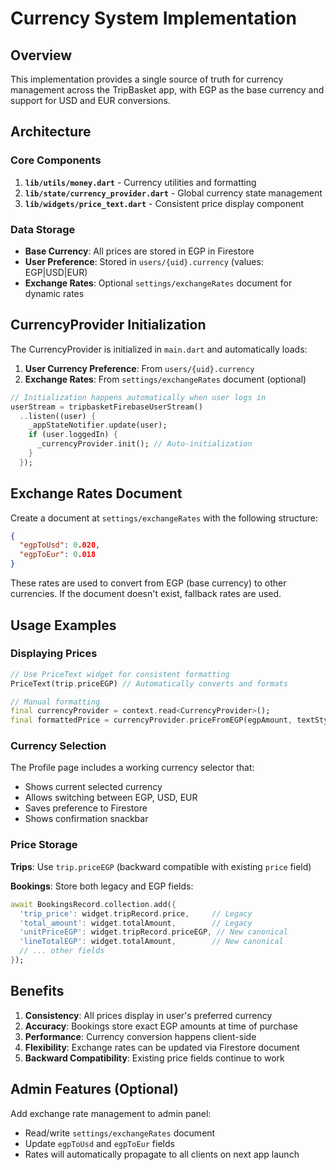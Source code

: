 # Currency System Implementation

## Overview

This implementation provides a single source of truth for currency management across the TripBasket app, with EGP as the base currency and support for USD and EUR conversions.

## Architecture

### Core Components

1. **`lib/utils/money.dart`** - Currency utilities and formatting
2. **`lib/state/currency_provider.dart`** - Global currency state management
3. **`lib/widgets/price_text.dart`** - Consistent price display component

### Data Storage

- **Base Currency**: All prices are stored in EGP in Firestore
- **User Preference**: Stored in `users/{uid}.currency` (values: EGP|USD|EUR)
- **Exchange Rates**: Optional `settings/exchangeRates` document for dynamic rates

## CurrencyProvider Initialization

The CurrencyProvider is initialized in `main.dart` and automatically loads:

1. **User Currency Preference**: From `users/{uid}.currency`
2. **Exchange Rates**: From `settings/exchangeRates` document (optional)

```dart
// Initialization happens automatically when user logs in
userStream = tripbasketFirebaseUserStream()
  ..listen((user) {
    _appStateNotifier.update(user);
    if (user.loggedIn) {
      _currencyProvider.init(); // Auto-initialization
    }
  });
```

## Exchange Rates Document

Create a document at `settings/exchangeRates` with the following structure:

```json
{
  "egpToUsd": 0.020,
  "egpToEur": 0.018
}
```

These rates are used to convert from EGP (base currency) to other currencies. If the document doesn't exist, fallback rates are used.

## Usage Examples

### Displaying Prices

```dart
// Use PriceText widget for consistent formatting
PriceText(trip.priceEGP) // Automatically converts and formats

// Manual formatting
final currencyProvider = context.read<CurrencyProvider>();
final formattedPrice = currencyProvider.priceFromEGP(egpAmount, textStyle);
```

### Currency Selection

The Profile page includes a working currency selector that:
- Shows current selected currency
- Allows switching between EGP, USD, EUR  
- Saves preference to Firestore
- Shows confirmation snackbar

### Price Storage

**Trips**: Use `trip.priceEGP` (backward compatible with existing `price` field)

**Bookings**: Store both legacy and EGP fields:
```dart
await BookingsRecord.collection.add({
  'trip_price': widget.tripRecord.price,     // Legacy
  'total_amount': widget.totalAmount,        // Legacy
  'unitPriceEGP': widget.tripRecord.priceEGP, // New canonical
  'lineTotalEGP': widget.totalAmount,        // New canonical
  // ... other fields
});
```

## Benefits

1. **Consistency**: All prices display in user's preferred currency
2. **Accuracy**: Bookings store exact EGP amounts at time of purchase
3. **Performance**: Currency conversion happens client-side
4. **Flexibility**: Exchange rates can be updated via Firestore document
5. **Backward Compatibility**: Existing price fields continue to work

## Admin Features (Optional)

Add exchange rate management to admin panel:
- Read/write `settings/exchangeRates` document
- Update `egpToUsd` and `egpToEur` fields
- Rates will automatically propagate to all clients on next app launch